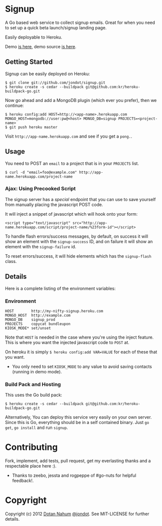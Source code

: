 # Signup

A Go based web service to collect signup emails. Great for when you need to
set up a quick beta launch/signup landing page.

Easily deployable to Heroku.

Demo <a href="http://jondot.github.com/signup">is here</a>, demo source <a href="https://github.com/jondot/signup/blob/master/example/signup.html">is here</a>.


## Getting Started

Signup can be easily deployed on Heroku:

    $ git clone git://github.com/jondot/signup.git
    $ heroku create -s cedar --buildpack git@github.com:kr/heroku-buildpack-go.git

Now go ahead and add a MongoDB plugin (which ever you prefer), then we
continue:

    $ heroku config:add HOST=http://<app-name>.herokuapp.com MONGO_HOST=mongodb://user:pw@<host> MONGO_DB=signup PROJECTS=<project-name>
    $ git push heroku master

Visit `http://app-name.herokuapp.com` and see if you get a `pong.`.

## Usage

You need to POST an `email` to a project that is in your `PROJECTS` list.

    $ curl -d "email=foo@example.com" http://app-name.herokuapp.com/project-name

### Ajax: Using Precooked Script

The signup server has a *special* endpoint that you can use to save
yourself from manually placing the javascript POST code.

It will inject a snippet of javascript which will hook onto your form:

    <script type="text/javascript" src="http://app-name.herokuapp.com/script/project-name/%23form-id"></script>

To handle flash errors/success messages, by default, on success it will show an element with the `signup-success`
ID, and on failure it will show an element with the `signup-failure` id.

To reset errors/success, it will hide elements which has the `signup-flash` class.





## Details

Here is a complete listing of the environment variables:

### Environment

    HOST        http://my-nifty-signup.heroku.com
    MONGO_HOST  http://example.com
    MONGO_DB    signup_prod
    PROJECTS    copycat bundleupon
    KIOSK_MODE* set/unset

Note that `HOST` is needed in the case where you're using the inject
feature. This is where you want the injected javascript code to `POST` at.

On heroku it is simply `$ heroku config:add VAR=VALUE` for each of
these that you want.

* You only need to set `KIOSK_MODE` to any value to avoid saving contacts (running in demo
mode).



### Build Pack and Hosting

This uses the Go build pack:

    $ heroku create -s cedar --buildpack git@github.com:kr/heroku-buildpack-go.git

Alternatively, You can deploy this service very easily on
your own server.   
Since this is Go, everything should be in a self contained binary. Just `go get`, `go install` and run `signup`.




# Contributing

Fork, implement, add tests, pull request, get my everlasting thanks and a respectable place here :).

* Thanks to zeebo, jessta and rogpeppe of #go-nuts for helpful feedback!.

# Copyright


Copyright (c) 2012 [Dotan Nahum](http://gplus.to/dotan) [@jondot](http://twitter.com/jondot). See MIT-LICENSE for further details.

